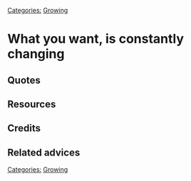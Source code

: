 [Categories:](../Categories/index.md) [Growing](../Categories/Growing.md)
# What you want, is constantly changing

## Quotes

## Resources

## Credits

## Related advices

[Categories:](../Categories/index.md) [Growing](../Categories/Growing.md)
